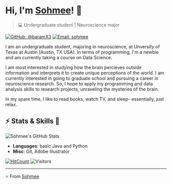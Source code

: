 # Hi, I'm [Sohmee](https://baramX3.github.io)! 👋

> 💻 Undergraduate student | Neuroscience major

[![GitHub: @baramX3](https://img.shields.io/github/followers/availchet?label=follow&style=social)](https://github.com/baramX3)
[![Email: sohmee](https://img.shields.io/badge/Email-sohmee-red)](mailto:sohmeekim@utexas.edu)

I am an undergraduate student, majoring in neuroscience, at Unversity of Texas at Austin (Austin, TX USA). In terms of programming, I'm a newbie and am currently taking a course on Data Science.

I am most interested in studying how the brain percieves outside information and interprets it to create unique perceptions of the world. I am currently interested in going to graduate school and pursuing a career in neuroscience research. So, I hope to apply my programming and data analysis skills to research projects, unraveling the mysteries of the brain.

In my spare time, I like to read books, watch TV, and sleep- essentially, just relax.

## ⚡ Stats & Skills 🎉
![Sohmee's GitHub Stats](https://github-readme-stats.vercel.app/api?username=baramX3&hide=["issues"]&show_icons=true)
- **Languages**: basic Java and Python
- **Misc**: Git, Adobe Illustrator

[![HitCount](http://hits.dwyl.com/baramX3/baramX3.svg)](http://hits.dwyl.com/baramX3/baramX3)
![Visitors](https://visitor-badge.laobi.icu/badge?page_id=baramX3)

---
⭐️ From [Sohmee](https://github.com/baramX3)
